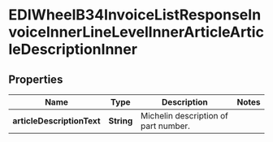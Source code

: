 

# EDIWheelB34InvoiceListResponseInvoiceInnerLineLevelInnerArticleArticleDescriptionInner


## Properties

| Name | Type | Description | Notes |
|------------ | ------------- | ------------- | -------------|
|**articleDescriptionText** | **String** | Michelin description of part number. |  |




